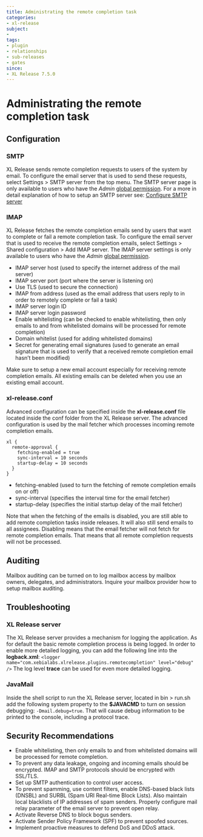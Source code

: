 ```yaml
---
title: Administrating the remote completion task
categories:
- xl-release
subject:
- 
tags:
- plugin
- relationships
- sub-releases
- gates
since:
- XL Release 7.5.0
---
```


# Administrating the remote completion task

## Configuration

### SMTP
XL Release sends remote completion requests to users of the system by email. To configure the email server that is used to send these requests, select Settings > SMTP server from the top menu. 
The SMTP server page is only available to users who have the  _Admin_ [global permission](https://docs.xebialabs.com/xl-release/how-to/configure-permissions.html). For a more in detail explanation of how to setup an SMTP server see: [Configure SMTP server](https://docs.xebialabs.com/xl-release/how-to/configure-smtp-server.html)

### IMAP
XL Release fetches the remote completion emails send by users that want to complete or fail a remote completion task. To configure the email server that is used to receive the remote completion emails, 
select Settings > Shared configuration > Add IMAP server. The IMAP server settings is only available to users who have the _Admin_ [global permission](https://docs.xebialabs.com/xl-release/how-to/configure-permissions.html).

- IMAP server host (used to specify the internet address of the mail server)
- IMAP server port (port where the server is listening on)
- Use TLS (used to secure the connection)
- IMAP from address (used as the email address that users reply to in order to remotely complete or fail a task)
- IMAP server login ID
- IMAP server login password
- Enable whitelisting (can be checked to enable whitelisting, then only emails to and from whitelisted domains will be processed for remote completion)
- Domain whitelist (used for adding whitelisted domains)
- Secret for generating email signatures (used to generate an email signature that is used to verify that a received remote completion email hasn’t been modified)

Make sure to setup a new email account especially for receiving remote completion emails. All existing emails can be deleted when you use an existing email account.

### xl-release.conf
Advanced configuration can be specified inside the **xl-release.conf** file located inside the conf folder from the XL Release server. The advanced configuration is used by the mail fetcher which processes incoming remote completion emails. 

```
xl {
  remote-approval {
    fetching-enabled = true
    sync-interval = 10 seconds
    startup-delay = 10 seconds
  }
}
```

- fetching-enabled (used to turn the fetching of remote completion emails on or off)
- sync-interval (specifies the interval time for the email fetcher)
- startup-delay (specifies the initial startup delay of the mail fetcher)

Note that when the fetching of the emails is disabled, you are still able to add remote completion tasks inside releases. 
It will also still send emails to all assignees. Disabling means that the email fetcher will not fetch for remote completion emails. That means
that all remote completion requests will not be processed. 

## Auditing

Mailbox auditing can be turned on to log mailbox access by mailbox owners, delegates, and administrators. Inquire your mailbox provider how to setup mailbox auditing.

## Troubleshooting

### XL Release server
The XL Release server provides a mechanism for logging the application. As for default the basic remote completion process is being logged.
In order to enable more detailed logging, you can add the following line into the **logback.xml**: 
`<logger name="com.xebialabs.xlrelease.plugins.remotecompletion" level="debug" />`
The log level **trace** can be used for even more detailed logging.

### JavaMail
Inside the shell script to run the XL Release server, located in bin > run.sh add the following system property to the **$JAVACMD** to turn on session debugging: `-Dmail.debug=true`.
That will cause debug information to be printed to the console, including a protocol trace.

## Security Recommendations
- Enable whitelisting, then only emails to and from whitelisted domains will be processed for remote completion.
- To prevent any data leakage, ongoing and incoming emails should be encrypted. IMAP and SMTP protocols should be encrypted with SSL/TLS.
- Set up SMTP authentication to control user access.
- To prevent spamming, use content filters, enable DNS-based black lists (DNSBL) and SURBL (Spam URI Real-time Block Lists). Also maintain local blacklists of IP addresses of spam senders. Properly configure mail relay parameter of the email server to prevent open relay.
- Activate Reverse DNS to block bogus senders.
- Activate Sender Policy Framework (SPF) to prevent spoofed sources.
- Implement proactive measures to defend DoS and DDoS attack.
